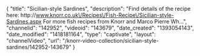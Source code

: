 {
    "title": "Sicilian-style Sardines",
    "description": "Find details of the recipe here: http:\/\/www.knorr.co.uk\/Recipes\/Fish-Recipe\/Sicilian-style-Sardines.aspx For more fish recipes from Knorr and Marco Pierre Wh...",
    "channelid": "142952",
    "videoid": "143679",
    "date_created": "1393054143",
    "date_modified": "1418181164",
    "type": "captivate",
    "layout": "channelVideo",
    "url": "\/knorr-video-collection\/sicilian-style-sardines\/142952-143679"
}